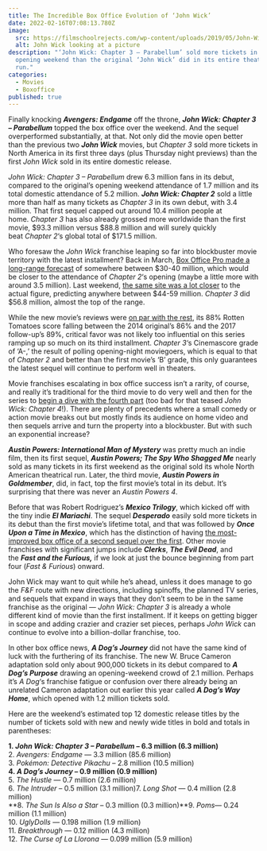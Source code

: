 ```yaml
---
title: The Incredible Box Office Evolution of ‘John Wick’
date: 2022-02-16T07:08:13.780Z
image:
  src: https://filmschoolrejects.com/wp-content/uploads/2019/05/John-Wick-Chapter-3-007.jpg
  alt: John Wick looking at a picture
description: "‘John Wick: Chapter 3 – Parabellum’ sold more tickets in its
  opening weekend than the original ‘John Wick’ did in its entire theatrical
  run."
categories:
  - Movies
  - Boxoffice
published: true
---
```

Finally knocking ***Avengers: Endgame*** off the throne, ***John Wick: Chapter 3 – Parabellum*** topped the box office over the weekend. And the sequel overperformed substantially, at that. Not only did the movie open better than the previous two ***John Wick*** movies, but *Chapter 3* sold more tickets in North America in its first three days (plus Thursday night previews) than the first *John Wick* sold in its entire domestic release.

*John Wick: Chapter 3 – Parabellum* drew 6.3 million fans in its debut, compared to the original’s opening weekend attendance of 1.7 million and its total domestic attendance of 5.2 million. ***John Wick: Chapter 2*** sold a little more than half as many tickets as *Chapter 3* in its own debut, with 3.4 million. That first sequel capped out around 10.4 million people at home. *Chapter 3* has also already grossed more worldwide than the first movie, $93.3 million versus $88.8 million and will surely quickly beat *Chapter 2*‘s global total of $171.5 million.

Who foresaw the *John Wick* franchise leaping so far into blockbuster movie territory with the latest installment? Back in March, [Box Office Pro made a long-range forecast](https://www.boxofficepro.com/long-range-tracking-john-wick-chapter-3-parabellum-a-dogs-journey-the-sun-is-also-a-star/) of somewhere between $30-40 million, which would be closer to the attendance of *Chapter 2*‘s opening (maybe a little more with around 3.5 million). Last weekend, [the same site was a lot closer](https://www.boxofficepro.com/weekend-forecast-john-wick-chapter-three-parabellum-dog-journey-sun-also-star/) to the actual figure, predicting anywhere between $44-59 million. *Chapter 3* did $56.8 million, almost the top of the range.

While the new movie’s reviews were [on par with the rest](https://www.rottentomatoes.com/search/?search=john%20wick), its 88% Rotten Tomatoes score falling between the 2014 original’s 86% and the 2017 follow-up’s 89%, critical favor was not likely too influential on this series ramping up so much on its third installment. *Chapter 3*‘s Cinemascore grade of ‘A-,’ the result of polling opening-night moviegoers, which is equal to that of *Chapter 2* and better than the first movie’s ‘B’ grade, this only guarantees the latest sequel will continue to perform well in theaters.

Movie franchises escalating in box office success isn’t a rarity, of course, and really it’s traditional for the third movie to do very well and then for the series to [begin a dive with the fourth part](https://filmschoolrejects.com/lego-movie-2-fails-to-stack-up/) (too bad for that teased *John Wick: Chapter 4*!). There are plenty of precedents where a small comedy or action movie breaks out but mostly finds its audience on home video and then sequels arrive and turn the property into a blockbuster. But with such an exponential increase?

***Austin Powers: International Man of Mystery*** was pretty much an indie film, then its first sequel, ***Austin Powers; The Spy Who Shagged Me*** nearly sold as many tickets in its first weekend as the original sold its whole North American theatrical run. Later, the third movie, ***Austin Powers in Goldmember***, did, in fact, top the first movie’s total in its debut. It’s surprising that there was never an *Austin Powers 4*.

Before that was Robert Rodriguez’s ***Mexico Trilogy***, which kicked off with the tiny indie ***El Mariachi***. The sequel ***Desperado*** easily sold more tickets in its debut than the first movie’s lifetime total, and that was followed by ***Once Upon a Time in Mexico***, which has the distinction of having [the most-improved box office of a second sequel over the first](https://en.wikipedia.org/wiki/List_of_film_sequels_by_box-office_improvement#List_of_second_sequels_by_box-office_improvement). Other movie franchises with significant jumps include ***Clerks***, ***The Evil Dead***, and the ***Fast and the Furious,*** if we look at just the bounce beginning from part four (*Fast & Furious*) onward.

John Wick may want to quit while he’s ahead, unless it does manage to go the *F&F* route with new directions, including spinoffs, the planned TV series, and sequels that expand in ways that they don’t seem to be in the same franchise as the original — *John Wick: Chapter 3* is already a whole different kind of movie than the first installment. If it keeps on getting bigger in scope and adding crazier and crazier set pieces, perhaps *John Wick* can continue to evolve into a billion-dollar franchise, too.

In other box office news, ***A Dog’s Journey*** did not have the same kind of luck with the furthering of its franchise. The new W. Bruce Cameron adaptation sold only about 900,000 tickets in its debut compared to ***A Dog’s Purpose*** drawing an opening-weekend crowd of 2.1 million. Perhaps it’s *A Dog*‘s franchise fatigue or confusion over there already being an unrelated Cameron adaptation out earlier this year called ***A Dog’s Way Home***, which opened with 1.2 million tickets sold.

Here are the weekend’s estimated top 12 domestic release titles by the number of tickets sold with new and newly wide titles in bold and totals in parentheses:

**1. *John Wick: Chapter 3 – Parabellum* – 6.3 million (6.3 million)**\
2. *Avengers: Endgame* — 3.3 million (85.6 million)\
3. *Pokémon: Detective Pikachu* – 2.8 million (10.5 million)\
**4. *A Dog’s Journey* – 0.9 million (0.9 million)**\
5. *The Hustle* — 0.7 million (2.6 million)\
6. *The Intruder* – 0.5 million (3.1 million)7. *Long Shot* — 0.4 million (2.8 million)\
**8. *The Sun Is Also a Star* – 0.3 million (0.3 million)**9. *Poms*— 0.24 million (1.1 million)\
10. *UglyDolls* — 0.198 million (1.9 million)\
11. *Breakthrough* — 0.12 million (4.3 million)\
12. *The Curse of La Llorona* — 0.099 million (5.9 million)